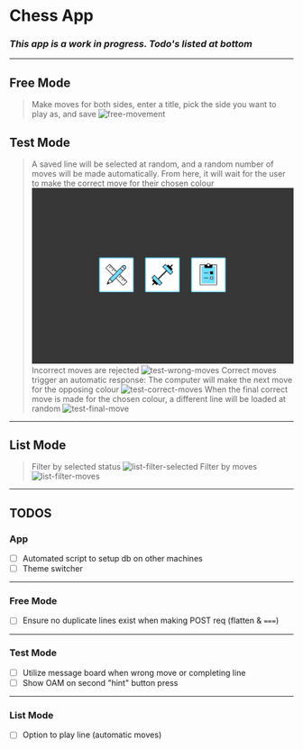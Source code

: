 # Chess App

### _This app is a work in progress. Todo's listed at bottom_

---

## Free Mode

> Make moves for both sides, enter a title, pick the side you want to play as, and save
> ![free-movement](./assets/free-mode-movement-demo.gif)

## Test Mode

> A saved line will be selected at random, and a random number of moves will be made automatically. From here, it will wait for the user to make the correct move for their chosen colour
> ![test-automatic-moves](./assets/test-mode-automatic-moves-demo.gif)
> Incorrect moves are rejected
> ![test-wrong-moves](./assets/test-mode-wrong-moves-demo.gif)
> Correct moves trigger an automatic response: The computer will make the next move for the opposing colour
> ![test-correct-moves](./assets/test-mode-correct-moves-demo.gif)
> When the final correct move is made for the chosen colour, a different line will be loaded at random
> ![test-final-move](./assets/test-mode-final-move-demo.gif)

---

## List Mode

> Filter by selected status
> ![list-filter-selected](./assets/list-mode-selected-filter-demo.gif)
> Filter by moves
> ![list-filter-moves](./assets/list-mode-moves-filter-demo.gif)

---

## TODOS

### App

- [ ] Automated script to setup db on other machines
- [ ] Theme switcher

---

### Free Mode

- [ ] Ensure no duplicate lines exist when making POST req (flatten & `===`)

---

### Test Mode

- [ ] Utilize message board when wrong move or completing line
- [ ] Show OAM on second "hint" button press

---

### List Mode

- [ ] Option to play line (automatic moves)
